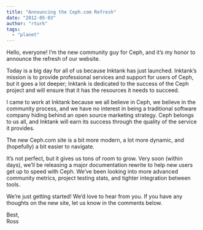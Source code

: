 ```yaml
---
title: "Announcing the Ceph.com Refresh"
date: "2012-05-03"
author: "rturk"
tags: 
  - "planet"
---
```


Hello, everyone! I’m the new community guy for Ceph, and it’s my honor to announce the refresh of our website.

Today is a big day for all of us because Inktank has just launched. Inktank’s mission is to provide professional services and support for users of Ceph, but it goes a lot deeper; Inktank is dedicated to the success of the Ceph project and will ensure that it has the resources it needs to succeed.

I came to work at Inktank because we all believe in Ceph, we believe in the community process, and we have no interest in being a traditional software company hiding behind an open source marketing strategy. Ceph belongs to us all, and Inktank will earn its success through the quality of the service it provides.

The new Ceph.com site is a bit more modern, a lot more dynamic, and (hopefully) a bit easier to navigate.

It’s not perfect, but it gives us tons of room to grow. Very soon (within days), we’ll be releasing a major documentation rewrite to help new users get up to speed with Ceph. We’ve been looking into more advanced community metrics, project testing stats, and tighter integration between tools.

We’re just getting started! We’d love to hear from you. If you have any thoughts on the new site, let us know in the comments below.

Best,  
Ross

